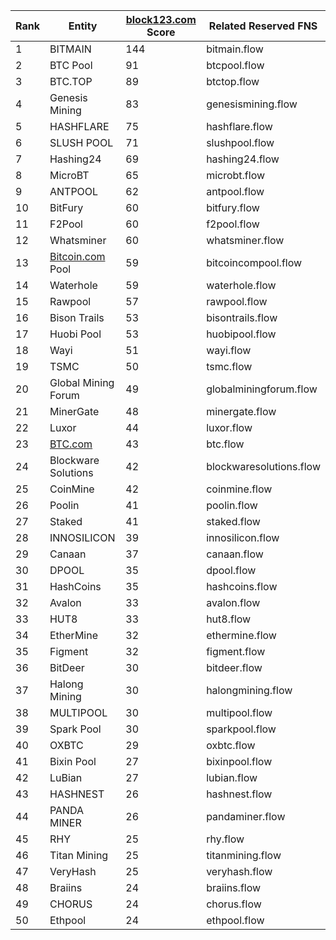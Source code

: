| **Rank** | **Entity**                             | [**block123.com**](http://block123.com) **Score** | **Related Reserved FNS** |
| -------- | -------------------------------------- | ------------------------------------------------- | ------------------------ |
| 1        | BITMAIN                                | 144                                               | bitmain.flow               |
| 2        | BTC Pool                               | 91                                                | btcpool.flow               |
| 3        | BTC.TOP                                | 89                                                | btctop.flow                |
| 4        | Genesis Mining                         | 83                                                | genesismining.flow         |
| 5        | HASHFLARE                              | 75                                                | hashflare.flow             |
| 6        | SLUSH POOL                             | 71                                                | slushpool.flow             |
| 7        | Hashing24                              | 69                                                | hashing24.flow             |
| 8        | MicroBT                                | 65                                                | microbt.flow               |
| 9        | ANTPOOL                                | 62                                                | antpool.flow               |
| 10       | BitFury                                | 60                                                | bitfury.flow               |
| 11       | F2Pool                                 | 60                                                | f2pool.flow                |
| 12       | Whatsminer                             | 60                                                | whatsminer.flow            |
| 13       | [Bitcoin.com](http://Bitcoin.com) Pool | 59                                                | bitcoincompool.flow        |
| 14       | Waterhole                              | 59                                                | waterhole.flow             |
| 15       | Rawpool                                | 57                                                | rawpool.flow               |
| 16       | Bison Trails                           | 53                                                | bisontrails.flow           |
| 17       | Huobi Pool                             | 53                                                | huobipool.flow             |
| 18       | Wayi                                   | 51                                                | wayi.flow                  |
| 19       | TSMC                                   | 50                                                | tsmc.flow                  |
| 20       | Global Mining Forum                    | 49                                                | globalminingforum.flow     |
| 21       | MinerGate                              | 48                                                | minergate.flow             |
| 22       | Luxor                                  | 44                                                | luxor.flow                 |
| 23       | [BTC.com](http://BTC.com)              | 43                                                | btc.flow               |
| 24       | Blockware Solutions                    | 42                                                | blockwaresolutions.flow    |
| 25       | CoinMine                               | 42                                                | coinmine.flow              |
| 26       | Poolin                                 | 41                                                | poolin.flow                |
| 27       | Staked                                 | 41                                                | staked.flow                |
| 28       | INNOSILICON                            | 39                                                | innosilicon.flow           |
| 29       | Canaan                                 | 37                                                | canaan.flow                |
| 30       | DPOOL                                  | 35                                                | dpool.flow                 |
| 31       | HashCoins                              | 35                                                | hashcoins.flow             |
| 32       | Avalon                                 | 33                                                | avalon.flow                |
| 33       | HUT8                                   | 33                                                | hut8.flow                  |
| 34       | EtherMine                              | 32                                                | ethermine.flow             |
| 35       | Figment                                | 32                                                | figment.flow               |
| 36       | BitDeer                                | 30                                                | bitdeer.flow               |
| 37       | Halong Mining                          | 30                                                | halongmining.flow          |
| 38       | MULTIPOOL                              | 30                                                | multipool.flow             |
| 39       | Spark Pool                             | 30                                                | sparkpool.flow             |
| 40       | OXBTC                                  | 29                                                | oxbtc.flow                 |
| 41       | Bixin Pool                             | 27                                                | bixinpool.flow             |
| 42       | LuBian                                 | 27                                                | lubian.flow                |
| 43       | HASHNEST                               | 26                                                | hashnest.flow              |
| 44       | PANDA MINER                            | 26                                                | pandaminer.flow            |
| 45       | RHY                                    | 25                                                | rhy.flow                   |
| 46       | Titan Mining                           | 25                                                | titanmining.flow           |
| 47       | VeryHash                               | 25                                                | veryhash.flow              |
| 48       | Braiins                                | 24                                                | braiins.flow               |
| 49       | CHORUS                                 | 24                                                | chorus.flow                |
| 50       | Ethpool                                | 24                                                | ethpool.flow               |